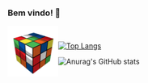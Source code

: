 ### Bem vindo! 👋

<!--![cube](/cube.gif)-->
<a href="url"><img src="cube.gif" align="left" height="100" width="100" ></a>

<br>

[![Top Langs](https://github-readme-stats.vercel.app/api/top-langs/?username=anuraghazra&layout=compact)](https://github.com/anuraghazra/github-readme-stats)

![Anurag's GitHub stats](https://github-readme-stats.vercel.app/api?username=BarbaraBrito&show_icons=true&theme=radical)

